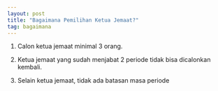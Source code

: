 ```yaml
---
layout: post
title: "Bagaimana Pemilihan Ketua Jemaat?"
tag: bagaimana
---
```


1. Calon ketua jemaat minimal 3 orang.

2. Ketua jemaat yang sudah menjabat 2 periode tidak bisa dicalonkan kembali.

3. Selain ketua jemaat, tidak ada batasan masa periode